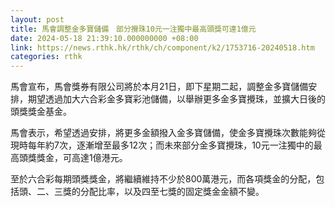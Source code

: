 ```yaml
---
layout: post
title: 馬會調整金多寶儲備　部分攪珠10元一注獨中最高頭獎可達1億元
date: 2024-05-18 21:39:10.000000000 +08:00
link: https://news.rthk.hk/rthk/ch/component/k2/1753716-20240518.htm
categories: rthk
---
```


馬會宣布，馬會獎券有限公司將於本月21日，即下星期二起，調整金多寶儲備安排，期望透過加大六合彩金多寶彩池儲備，以舉辦更多金多寶攪珠，並擴大日後的頭獎獎金基金。

馬會表示，希望透過安排，將更多金額撥入金多寶儲備，使金多寶攪珠次數能夠從現時每年約7次，逐漸增至最多12次；而未來部分金多寶攪珠，10元一注獨中的最高頭獎獎金，可高達1億港元。

至於六合彩每期頭獎獎金，將繼續維持不少於800萬港元，而各項獎金的分配，包括頭、二、三獎的分配比率，以及四至七獎的固定獎金金額不變。
